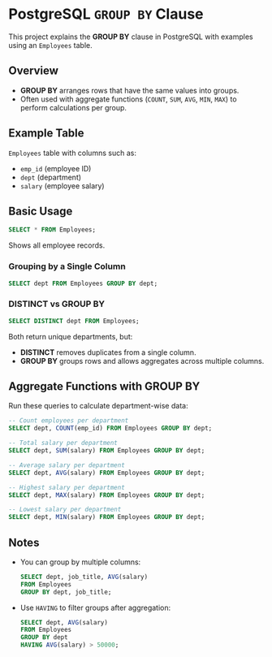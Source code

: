 # PostgreSQL `GROUP BY` Clause

This project explains the **GROUP BY** clause in PostgreSQL with examples using an `Employees` table.

## Overview

- **GROUP BY** arranges rows that have the same values into groups.
- Often used with aggregate functions (`COUNT`, `SUM`, `AVG`, `MIN`, `MAX`) to perform calculations per group.

## Example Table

`Employees` table with columns such as:

- `emp_id` (employee ID)
- `dept` (department)
- `salary` (employee salary)

## Basic Usage

```sql
SELECT * FROM Employees;
```

Shows all employee records.

### Grouping by a Single Column

```sql
SELECT dept FROM Employees GROUP BY dept;
```

### DISTINCT vs GROUP BY

```sql
SELECT DISTINCT dept FROM Employees;
```

Both return unique departments, but:

- **DISTINCT** removes duplicates from a single column.
- **GROUP BY** groups rows and allows aggregates across multiple columns.

## Aggregate Functions with GROUP BY

Run these queries to calculate department-wise data:

```sql
-- Count employees per department
SELECT dept, COUNT(emp_id) FROM Employees GROUP BY dept;

-- Total salary per department
SELECT dept, SUM(salary) FROM Employees GROUP BY dept;

-- Average salary per department
SELECT dept, AVG(salary) FROM Employees GROUP BY dept;

-- Highest salary per department
SELECT dept, MAX(salary) FROM Employees GROUP BY dept;

-- Lowest salary per department
SELECT dept, MIN(salary) FROM Employees GROUP BY dept;
```

## Notes

- You can group by multiple columns:

  ```sql
  SELECT dept, job_title, AVG(salary)
  FROM Employees
  GROUP BY dept, job_title;
  ```

- Use `HAVING` to filter groups after aggregation:

  ```sql
  SELECT dept, AVG(salary)
  FROM Employees
  GROUP BY dept
  HAVING AVG(salary) > 50000;
  ```
